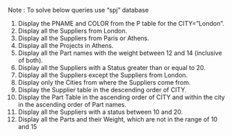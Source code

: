 

Note : To solve below queries use “spj” database
1. Display the PNAME and COLOR from the P table for the CITY=”London”.
2. Display all the Suppliers from London.
3. Display all the Suppliers from Paris or Athens.
4. Display all the Projects in Athens.
5. Display all the Part names with the weight between 12 and 14 (inclusive of both).
6. Display all the Suppliers with a Status greater than or equal to 20.
7. Display all the Suppliers except the Suppliers from London.
8. Display only the Cities from where the Suppliers come from.
9. Display the Supplier table in the descending order of CITY.
10. Display the Part Table in the ascending order of CITY and within the city in the 
ascending order of Part names.
11. Display all the Suppliers with a status between 10 and 20.
12. Display all the Parts and their Weight, which are not in the range of 10 and 15